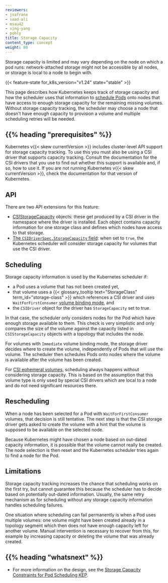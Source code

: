 ```yaml
---
reviewers:
- jsafrane
- saad-ali
- msau42
- xing-yang
- pohly
title: Storage Capacity
content_type: concept
weight: 80
---
```


<!-- overview -->

Storage capacity is limited and may vary depending on the node on
which a pod runs: network-attached storage might not be accessible by
all nodes, or storage is local to a node to begin with.

{{< feature-state for_k8s_version="v1.24" state="stable" >}}

This page describes how Kubernetes keeps track of storage capacity and
how the scheduler uses that information to [schedule Pods](/docs/concepts/scheduling-eviction/) onto nodes
that have access to enough storage capacity for the remaining missing
volumes. Without storage capacity tracking, the scheduler may choose a
node that doesn't have enough capacity to provision a volume and
multiple scheduling retries will be needed.

## {{% heading "prerequisites" %}}

Kubernetes v{{< skew currentVersion >}} includes cluster-level API support for
storage capacity tracking. To use this you must also be using a CSI driver that
supports capacity tracking. Consult the documentation for the CSI drivers that
you use to find out whether this support is available and, if so, how to use
it. If you are not running Kubernetes v{{< skew currentVersion >}}, check the
documentation for that version of Kubernetes.

<!-- body -->

## API

There are two API extensions for this feature:
- [CSIStorageCapacity](/docs/reference/kubernetes-api/config-and-storage-resources/csi-storage-capacity-v1/) objects:
  these get produced by a CSI driver in the namespace
  where the driver is installed. Each object contains capacity
  information for one storage class and defines which nodes have
  access to that storage.
- [The `CSIDriverSpec.StorageCapacity` field](/docs/reference/kubernetes-api/config-and-storage-resources/csi-driver-v1/#CSIDriverSpec):
  when set to `true`, the Kubernetes scheduler will consider storage
  capacity for volumes that use the CSI driver.

## Scheduling

Storage capacity information is used by the Kubernetes scheduler if:
- a Pod uses a volume that has not been created yet,
- that volume uses a {{< glossary_tooltip text="StorageClass" term_id="storage-class" >}} which references a CSI driver and
  uses `WaitForFirstConsumer` [volume binding
  mode](/docs/concepts/storage/storage-classes/#volume-binding-mode),
  and
- the `CSIDriver` object for the driver has `StorageCapacity` set to
  true.

In that case, the scheduler only considers nodes for the Pod which
have enough storage available to them. This check is very
simplistic and only compares the size of the volume against the
capacity listed in `CSIStorageCapacity` objects with a topology that
includes the node.

For volumes with `Immediate` volume binding mode, the storage driver
decides where to create the volume, independently of Pods that will
use the volume. The scheduler then schedules Pods onto nodes where the
volume is available after the volume has been created.

For [CSI ephemeral volumes](/docs/concepts/storage/ephemeral-volumes/#csi-ephemeral-volumes),
scheduling always happens without considering storage capacity. This
is based on the assumption that this volume type is only used by
special CSI drivers which are local to a node and do not need
significant resources there.

## Rescheduling

When a node has been selected for a Pod with `WaitForFirstConsumer`
volumes, that decision is still tentative. The next step is that the
CSI storage driver gets asked to create the volume with a hint that the
volume is supposed to be available on the selected node.

Because Kubernetes might have chosen a node based on out-dated
capacity information, it is possible that the volume cannot really be
created. The node selection is then reset and the Kubernetes scheduler
tries again to find a node for the Pod.

## Limitations

Storage capacity tracking increases the chance that scheduling works
on the first try, but cannot guarantee this because the scheduler has
to decide based on potentially out-dated information. Usually, the
same retry mechanism as for scheduling without any storage capacity
information handles scheduling failures.

One situation where scheduling can fail permanently is when a Pod uses
multiple volumes: one volume might have been created already in a
topology segment which then does not have enough capacity left for
another volume. Manual intervention is necessary to recover from this,
for example by increasing capacity or deleting the volume that was
already created.

## {{% heading "whatsnext" %}}

 - For more information on the design, see the
[Storage Capacity Constraints for Pod Scheduling KEP](https://github.com/kubernetes/enhancements/blob/master/keps/sig-storage/1472-storage-capacity-tracking/README.md).
